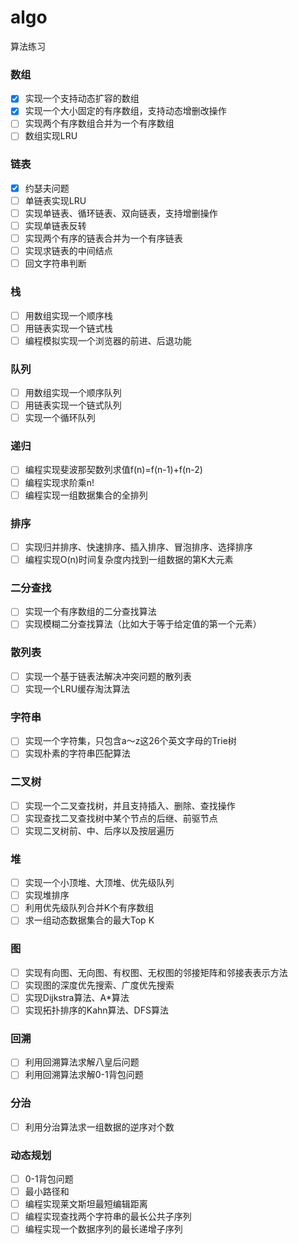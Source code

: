# algo
算法练习


### 数组
- [x] 实现一个支持动态扩容的数组
- [x] 实现一个大小固定的有序数组，支持动态增删改操作
- [ ] 实现两个有序数组合并为一个有序数组
- [ ] 数组实现LRU
### 链表
- [x] 约瑟夫问题
- [ ] 单链表实现LRU
- [ ] 实现单链表、循环链表、双向链表，支持增删操作
- [ ] 实现单链表反转
- [ ] 实现两个有序的链表合并为一个有序链表
- [ ] 实现求链表的中间结点
- [ ] 回文字符串判断
### 栈
- [ ] 用数组实现一个顺序栈
- [ ] 用链表实现一个链式栈
- [ ] 编程模拟实现一个浏览器的前进、后退功能
### 队列
- [ ] 用数组实现一个顺序队列
- [ ] 用链表实现一个链式队列
- [ ] 实现一个循环队列
### 递归
- [ ] 编程实现斐波那契数列求值f(n)=f(n-1)+f(n-2)
- [ ] 编程实现求阶乘n!
- [ ] 编程实现一组数据集合的全排列
### 排序
- [ ] 实现归并排序、快速排序、插入排序、冒泡排序、选择排序
- [ ] 编程实现O(n)时间复杂度内找到一组数据的第K大元素
### 二分查找
- [ ] 实现一个有序数组的二分查找算法
- [ ] 实现模糊二分查找算法（比如大于等于给定值的第一个元素）
### 散列表
- [ ] 实现一个基于链表法解决冲突问题的散列表
- [ ] 实现一个LRU缓存淘汰算法
### 字符串
- [ ] 实现一个字符集，只包含a～z这26个英文字母的Trie树
- [ ] 实现朴素的字符串匹配算法
### 二叉树
- [ ] 实现一个二叉查找树，并且支持插入、删除、查找操作
- [ ] 实现查找二叉查找树中某个节点的后继、前驱节点
- [ ] 实现二叉树前、中、后序以及按层遍历
### 堆
- [ ] 实现一个小顶堆、大顶堆、优先级队列
- [ ] 实现堆排序
- [ ] 利用优先级队列合并K个有序数组
- [ ] 求一组动态数据集合的最大Top K
### 图
- [ ] 实现有向图、无向图、有权图、无权图的邻接矩阵和邻接表表示方法
- [ ] 实现图的深度优先搜索、广度优先搜索
- [ ] 实现Dijkstra算法、A*算法
- [ ] 实现拓扑排序的Kahn算法、DFS算法
### 回溯
- [ ] 利用回溯算法求解八皇后问题
- [ ] 利用回溯算法求解0-1背包问题
### 分治
- [ ] 利用分治算法求一组数据的逆序对个数
### 动态规划
- [ ] 0-1背包问题
- [ ] 最小路径和
- [ ] 编程实现莱文斯坦最短编辑距离
- [ ] 编程实现查找两个字符串的最长公共子序列
- [ ] 编程实现一个数据序列的最长递增子序列
